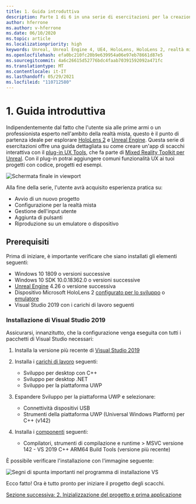 ```yaml
---
title: 1. Guida introduttiva
description: Parte 1 di 6 in una serie di esercitazioni per la creazione di un'app per gli scacchi con Unreal Engine 4 e il plug-in UX Tools di Mixed Reality Toolkit
author: hferrone
ms.author: v-hferrone
ms.date: 06/10/2020
ms.topic: article
ms.localizationpriority: high
keywords: Unreal, Unreal Engine 4, UE4, HoloLens, HoloLens 2, realtà mista, esercitazione, guida introduttiva, mrtk, uxt, UX Tools, documentazione, visore VR realtà mista, visore VR di windows mixed reality, visore per realtà virtuale
ms.openlocfilehash: efa0bc210fc20b9e639954a06e97eb78661d87e5
ms.sourcegitcommit: 4a6c26615d52776bdc4faab70391592092a471fc
ms.translationtype: MT
ms.contentlocale: it-IT
ms.lasthandoff: 05/29/2021
ms.locfileid: "110712580"
---
```

# <a name="1-getting-started"></a>1. Guida introduttiva

Indipendentemente dal fatto che l'utente sia alle prime armi o un professionista esperto nell'ambito della realtà mista, questo è il punto di partenza ideale per esplorare [HoloLens 2](../../../index.yml) e [Unreal Engine](https://www.unrealengine.com/en-US/). Questa serie di esercitazioni offre una guida dettagliata su come creare un'app di scacchi interattiva con il [plug-in UX Tools](https://github.com/microsoft/MixedReality-UXTools-Unreal), che fa parte di [Mixed Reality Toolkit per Unreal](https://github.com/microsoft/MixedRealityToolkit-Unreal). Con il plug-in potrai aggiungere comuni funzionalità UX ai tuoi progetti con codice, progetti ed esempi. 

![Schermata finale in viewport](images/unreal-uxt/5-endscene.PNG)

Alla fine della serie, l'utente avrà acquisito esperienza pratica su:
* Avvio di un nuovo progetto
* Configurazione per la realtà mista
* Gestione dell'input utente
* Aggiunta di pulsanti
* Riproduzione su un emulatore o dispositivo

## <a name="prerequisites"></a>Prerequisiti

Prima di iniziare, è importante verificare che siano installati gli elementi seguenti:
* Windows 10 1809 o versioni successive
* Windows 10 SDK 10.0.18362.0 o versioni successive
* [Unreal Engine](https://www.unrealengine.com/en-US/get-now) 4.26 o versione successiva
* Dispositivo Microsoft HoloLens 2 [configurato per lo sviluppo](../../platform-capabilities-and-apis/using-visual-studio.md#enabling-developer-mode) o [emulatore](../../platform-capabilities-and-apis/using-the-hololens-emulator.md#hololens-2-emulator-overview)
* Visual Studio 2019 con i carichi di lavoro seguenti

### <a name="installing-visual-studio-2019"></a>Installazione di Visual Studio 2019

Assicurarsi, innanzitutto, che la configurazione venga eseguita con tutti i pacchetti di Visual Studio necessari:
1. Installa la versione più recente di [Visual Studio 2019](https://visualstudio.microsoft.com/downloads/)
1. Installa i [carichi di lavoro](/visualstudio/install/modify-visual-studio#modify-workloads) seguenti:
    * Sviluppo per desktop con C++
    * Sviluppo per desktop .NET
    * Sviluppo per la piattaforma UWP
1. Espandere Sviluppo per la piattaforma UWP e selezionare: 
    * Connettività dispositivi USB
    * Strumenti della piattaforma UWP (Universal Windows Platform) per C++ (v142)

1. Installa i [componenti](/visualstudio/install/modify-visual-studio#modify-individual-components) seguenti:
    * Compilatori, strumenti di compilazione e runtime > MSVC versione 142 - VS 2019 C++ ARM64 Build Tools (versione più recente)

È possibile verificare l'installazione con l'immagine seguente:

![Segni di spunta importanti nel programma di installazione VS](images/unreal-uxt/1-install-the-tools.png)

Ecco fatto! Ora è tutto pronto per iniziare il progetto degli scacchi.

[Sezione successiva: 2. Inizializzazione del progetto e prima applicazione](unreal-uxt-ch2.md)